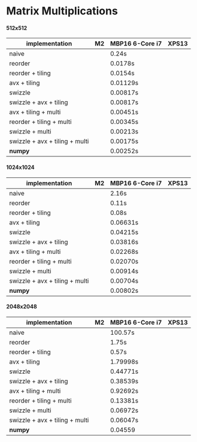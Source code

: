 # Matrix Multiplications

#### 512x512
| implementation  | M2  | MBP16 6-Core i7  |  XPS13  |
|---|---|---|---|
| naive  |   | 0.24s  |   |
| reorder |   | 0.0178s  |   |
| reorder + tiling  |   | 0.0154s  |   |
| avx + tiling  |   | 0.01129s  |   |
| swizzle  |   | 0.00817s  |   |
| swizzle + avx + tiling  |   | 0.00817s  |   |
| avx + tiling + multi  |   | 0.00451s  |   |
| reorder + tiling + multi  |   | 0.00345s  |   |
| swizzle + multi  |   | 0.00213s  |   |
| swizzle + avx + tiling + multi  |   | 0.00175s  |   |
| **numpy**  |   | 0.00252s  |   |

#### 1024x1024
| implementation  | M2  | MBP16 6-Core i7  |  XPS13  |
|---|---|---|---|
| naive  |   | 2.16s  |   |
| reorder |   | 0.11s  |   |
| reorder + tiling  |   | 0.08s  |   |
| avx + tiling  |   | 0.06631s  |   |
| swizzle  |   | 0.04215s  |   |
| swizzle + avx + tiling  |   | 0.03816s  |   |
| avx + tiling + multi  |   | 0.02268s  |   |
| reorder + tiling + multi  |   | 0.02070s  |   |
| swizzle + multi  |   | 0.00914s  |   |
| swizzle + avx + tiling + multi  |   | 0.00704s  |   |
| **numpy**  |   | 0.00802s  |   |

#### 2048x2048
| implementation  | M2  | MBP16 6-Core i7  |  XPS13  |
|---|---|---|---|
| naive  |   | 100.57s  |   |
| reorder |   | 1.75s  |   |
| reorder + tiling  |   | 0.57s  |   |
| avx + tiling  |   | 1.79998s  |   |
| swizzle  |   | 0.44771s  |   |
| swizzle + avx + tiling  |   | 0.38539s  |   |
| avx + tiling + multi  |   | 0.92692s  |   |
| reorder + tiling + multi  |   | 0.13381s  |   |
| swizzle + multi  |   | 0.06972s  |   |
| swizzle + avx + tiling + multi  |   | 0.06047s  |   |
| **numpy**  |   | 0.04559  |   |
